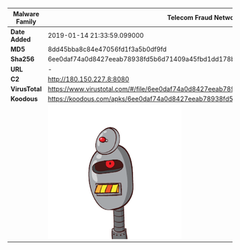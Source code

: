 | Malware Family | Telecom Fraud Network for South Koreans                      |
| -------------- | ------------------------------------------------------------ |
| **Date Added** | 2019-01-14 21:33:59.099000                                                   |
| **MD5**        | 8dd45bba8c84e47056fd1f3a5b0df9fd                             |
| **Sha256**     | 6ee0daf74a0d8427eeab78938fd5b6d71409a45fbd1dd178b3e9ca2afa759fdf |
| **URL**        | -                                                            |
| **C2**         | http://180.150.227.8:8080 |
| **VirusTotal** | https://www.virustotal.com/#/file/6ee0daf74a0d8427eeab78938fd5b6d71409a45fbd1dd178b3e9ca2afa759fdf/detection |
| **Koodous**    | https://koodous.com/apks/6ee0daf74a0d8427eeab78938fd5b6d71409a45fbd1dd178b3e9ca2afa759fdf |
|                | ![](../assets/6ee0daf74a0d8427eeab78938fd5b6d71409a45fbd1dd178b3e9ca2afa759fdf.png) |